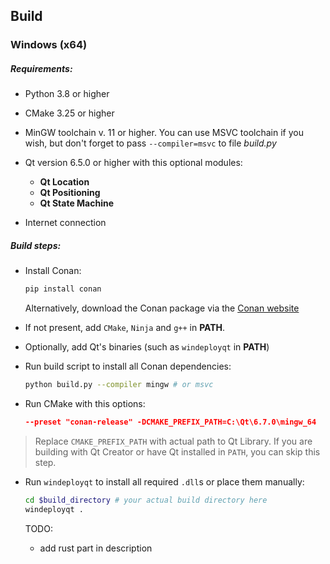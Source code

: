## Build

### Windows (x64)

##### Requirements:

- Python 3.8 or higher

- CMake 3.25 or higher

- MinGW toolchain v. 11 or higher. You can use MSVC toolchain if you wish, but don't forget to pass `--compiler=msvc` to file *build.py*

- Qt version 6.5.0 or higher with this optional modules:

  - **Qt Location**
  - **Qt Positioning**
  - **Qt State Machine**

- Internet connection

  

##### Build steps:

- Install Conan:

  

  ```sh
  pip install conan
  ```

  Alternatively, download the Conan package via the [Conan website](https://conan.io/downloads)

- If not present, add `CMake`, `Ninja` and `g++` in **PATH**.
- Optionally, add Qt's binaries (such as `windeployqt` in **PATH**)

- Run build script to install all Conan dependencies:

  ```sh
  python build.py --compiler mingw # or msvc
  ```

- Run CMake with this options:

  ```cmake
  --preset "conan-release" -DCMAKE_PREFIX_PATH=C:\Qt\6.7.0\mingw_64 
  ```

> Replace `CMAKE_PREFIX_PATH` with actual path to Qt Library. If you are building with Qt Creator or have Qt installed in `PATH`, you can skip this step.

- Run `windeployqt` to install all required `.dll`s or place them manually:

  ```sh
  cd $build_directory # your actual build directory here
  windeployqt .
  ```

  TODO:
  - add rust part in description